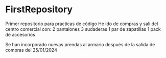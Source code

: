 # FirstRepository
Primer repositorio para practicas de código
He ido de compras y sali del centro comercial con:
2 pantalones
3 sudaderas
1 par de zapatillas
1 pack de accesorios

Se han incorporado nuevas prendas al armario después de la salida de compras del 25/01/2024
